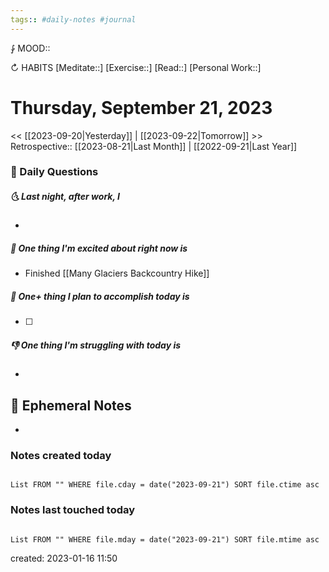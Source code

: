 ```yaml
---
tags:: #daily-notes #journal
---
```


⨑ MOOD::

↻ HABITS
[Meditate::]
[Exercise::]
[Read::]
[Personal Work::]

# Thursday, September 21, 2023

\<\< [[2023-09-20|Yesterday]] | [[2023-09-22|Tomorrow]] >>
Retrospective:: [[2023-08-21|Last Month]] | [[2022-09-21|Last Year]]

### 📅 Daily Questions

##### 🌜 Last night, after work, I

-

##### 🙌 One thing I'm excited about right now is

- Finished [[Many Glaciers Backcountry Hike]]

##### 🚀 One+ thing I plan to accomplish today is

- [ ]

##### 👎 One thing I'm struggling with today is

-

## 📝 Ephemeral Notes

-

### Notes created today

```dataview

List FROM "" WHERE file.cday = date("2023-09-21") SORT file.ctime asc

```

### Notes last touched today

```dataview

List FROM "" WHERE file.mday = date("2023-09-21") SORT file.mtime asc

```

created: 2023-01-16 11:50
